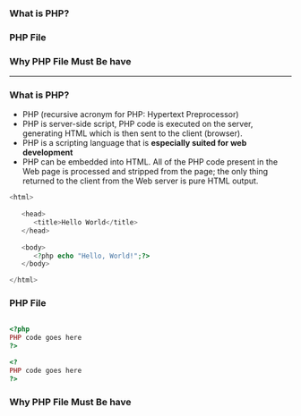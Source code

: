 ### What is PHP?
### PHP File
### Why PHP File Must Be have <?php ?>
---------------------------------------

### What is PHP?

* PHP (recursive acronym for PHP: Hypertext Preprocessor)
* PHP is server-side script, PHP code is executed on the server, generating HTML which is then sent to the client (browser).
* PHP is a scripting language that is **especially suited for web development**
* PHP can be embedded into HTML. All of the PHP code present in the Web page is processed and stripped from the page; the only thing returned to the client from the Web server is pure HTML output.

```php
<html>
   
   <head>
      <title>Hello World</title>
   </head>
   
   <body>
      <?php echo "Hello, World!";?>
   </body>

</html>
```

### PHP File

```php

<?php 
PHP code goes here 
?>

<?    
PHP code goes here 
?>
```

### Why PHP File Must Be have <?php ?>

